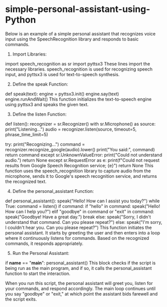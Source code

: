 # simple-personal-assistant-using-Python
Below is an example of a simple personal assistant that recognizes voice input using the SpeechRecognition library and responds to basic commands.


1. Import Libraries:


import speech_recognition as sr
import pyttsx3
These lines import the necessary libraries. speech_recognition is used for recognizing speech input, and pyttsx3 is used for text-to-speech synthesis.

2. Define the speak Function:


def speak(text):
    engine = pyttsx3.init()
    engine.say(text)
    engine.runAndWait()
This function initializes the text-to-speech engine using pyttsx3 and speaks the given text.

3. Define the listen Function:

def listen():
    recognizer = sr.Recognizer()
    with sr.Microphone() as source:
        print("Listening...")
        audio = recognizer.listen(source, timeout=5, phrase_time_limit=5)

  try:
        print("Recognizing...")
        command = recognizer.recognize_google(audio).lower()
        print("You said:", command)
        return command
    except sr.UnknownValueError:
        print("Could not understand audio.")
        return None
    except sr.RequestError as e:
        print(f"Could not request results from Google Speech Recognition service; {e}")
        return None
This function uses the speech_recognition library to capture audio from the microphone, sends it to Google's speech recognition service, and returns the recognized text.

4. Define the personal_assistant Function:

def personal_assistant():
    speak("Hello! How can I assist you today?")
    while True:
        command = listen()
        if command:
            if "hello" in command:
                speak("Hello! How can I help you?")
            elif "goodbye" in command or "exit" in command:
                speak("Goodbye! Have a great day.")
                break
            else:
                speak("Sorry, I didn't understand that command. Can you please repeat?")
        else:
            speak("I'm sorry, I couldn't hear you. Can you please repeat?")
This function initiates the personal assistant. It starts by greeting the user and then enters into a loop where it continuously listens for commands. Based on the recognized commands, it responds appropriately.

5. Run the Personal Assistant:

if __name__ == "__main__":
    personal_assistant()
This block checks if the script is being run as the main program, and if so, it calls the personal_assistant function to start the interaction.

When you run this script, the personal assistant will greet you, listen for your commands, and respond accordingly. The main loop continues until you say "goodbye" or "exit," at which point the assistant bids farewell and the script exits.
